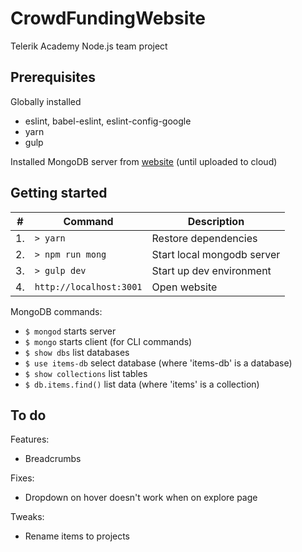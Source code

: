 # CrowdFundingWebsite
Telerik Academy Node.js team project

## Prerequisites

Globally installed 
- eslint, babel-eslint, eslint-config-google
- yarn
- gulp

Installed MongoDB server from [website](https://www.mongodb.com/) (until uploaded to cloud)


## Getting started
| #   | Command                 | Description                |
| --- | ----------------------- | -------------------------- |
| 1.  | `> yarn`                | Restore dependencies       |
| 2.  | `> npm run mong`        | Start local mongodb server |
| 3.  | `> gulp dev`            | Start up dev environment   |
| 4.  | `http://localhost:3001` | Open website               |

MongoDB commands:
- `$ mongod` starts server
- `$ mongo` starts client (for CLI commands)
- `$ show dbs` list databases
- `$ use items-db` select database (where 'items-db' is a database)
- `$ show collections` list tables
- `$ db.items.find()` list data (where 'items' is a collection)

## To do
Features:
- Breadcrumbs

Fixes:
- Dropdown on hover doesn't work when on explore page

Tweaks:
- Rename items to projects
